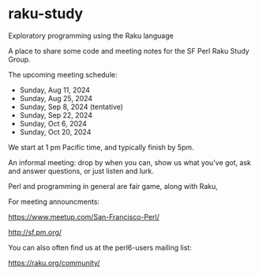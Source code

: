 # raku-study
Exploratory programming using the Raku language

A place to share some code and meeting notes for the SF Perl Raku Study Group.

The upcoming meeting schedule:

* Sunday, Aug 11, 2024
* Sunday, Aug 25, 2024
* Sunday, Sep 8, 2024    (tentative)
* Sunday, Sep 22, 2024
* Sunday, Oct 6, 2024
* Sunday, Oct 20, 2024


We start at 1 pm Pacific time, and typically finish by 5pm.


An informal meeting: drop by when you can, show us what you've got,
ask and answer questions, or just listen and lurk.

Perl and programming in general are fair game, along with Raku, 


For meeting announcments:

  https://www.meetup.com/San-Francisco-Perl/

  http://sf.pm.org/

You can also often find us at the perl6-users mailing list:

  https://raku.org/community/
